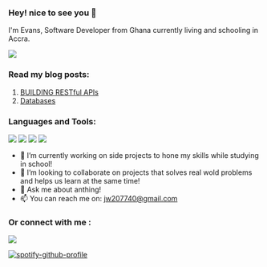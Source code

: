 

<h3>Hey! nice to see you 👋</h3>


I'm Evans, Software Developer from  Ghana currently living and schooling in Accra.

![](https://komarev.com/ghpvc/?username=evans646)

<h3>
    Read my blog posts:
</h3>
<ol>
    <li>
        <a href="https://evansblog.hashnode.dev/building-restful-apis">BUILDING RESTful APIs</a>
    </li>
    <li>
        <a href="https://evansblog.hashnode.dev/databases">Databases</a>
    </li>
</ol>
<h3>
  Languages and Tools:
</h3>
<img src="https://img.icons8.com/color/48/000000/html-5--v2.png"/>
<img src="https://img.icons8.com/color/50/000000/css3.png"/>
<img src="https://img.icons8.com/color/48/000000/javascript--v1.png"/>
<img src="https://img.icons8.com/color/48/000000/bootstrap.png"/>


- 🔭 I’m currently working on side projects to hone my skills  while studying in school!
- 👯 I’m looking to collaborate on projects that solves real wold problems and helps us learn at the same time!
- 💬 Ask me about anthing!
- 📫 You can reach me on: jw207740@gmail.com

<h3>
    Or connect with me :
</h3>



<!-- [![Top Langs](https://github-readme-stats.vercel.app/api/top-langs/?username=evans646&langs_count=8)](https://github.com/evans646/github-readme-stats)
 -->

 
![](https://github.com/evans646/github-stats/blob/master/generated/overview.svg)

[![spotify-github-profile](https://spotify-github-profile.vercel.app/api/view?uid=badman1q&cover_image=true&theme=default&bar_color=1b75a1&bar_color_cover=true)](https://github.com/kittinan/spotify-github-profile)

